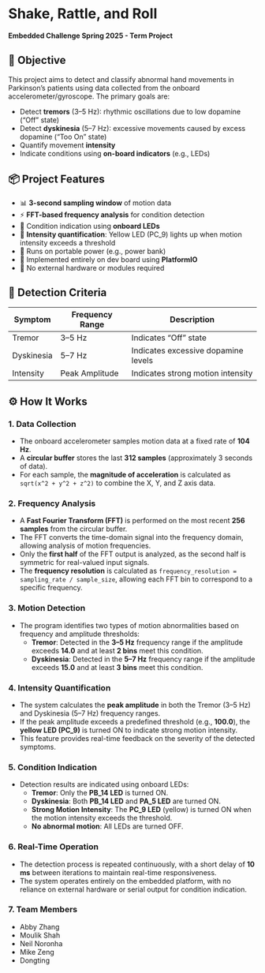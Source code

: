 # Shake, Rattle, and Roll  
**Embedded Challenge Spring 2025 - Term Project**

## 🧠 Objective
This project aims to detect and classify abnormal hand movements in Parkinson’s patients using data collected from the onboard accelerometer/gyroscope. The primary goals are:
- Detect **tremors** (3–5 Hz): rhythmic oscillations due to low dopamine (“Off” state)
- Detect **dyskinesia** (5–7 Hz): excessive movements caused by excess dopamine (“Too On” state)
- Quantify movement **intensity**
- Indicate conditions using **on-board indicators** (e.g., LEDs)

## 📦 Project Features
- 📊 **3-second sampling window** of motion data
- ⚡ **FFT-based frequency analysis** for condition detection
- 🔔 Condition indication using **onboard LEDs**
- 🌟 **Intensity quantification**: Yellow LED (PC_9) lights up when motion intensity exceeds a threshold
- 🔋 Runs on portable power (e.g., power bank)
- 🧩 Implemented entirely on dev board using **PlatformIO**
- 🚫 No external hardware or modules required

## 🧪 Detection Criteria
| Symptom      | Frequency Range | Description                         |
|--------------|-----------------|-------------------------------------|
| Tremor       | 3–5 Hz          | Indicates “Off” state               |
| Dyskinesia   | 5–7 Hz          | Indicates excessive dopamine levels |
| Intensity    | Peak Amplitude  | Indicates strong motion intensity   |

## ⚙️ How It Works

### 1. **Data Collection**
- The onboard accelerometer samples motion data at a fixed rate of **104 Hz**.
- A **circular buffer** stores the last **312 samples** (approximately 3 seconds of data).
- For each sample, the **magnitude of acceleration** is calculated as `sqrt(x^2 + y^2 + z^2)` to combine the X, Y, and Z axis data.

### 2. **Frequency Analysis**
- A **Fast Fourier Transform (FFT)** is performed on the most recent **256 samples** from the circular buffer.
- The FFT converts the time-domain signal into the frequency domain, allowing analysis of motion frequencies.
- Only the **first half** of the FFT output is analyzed, as the second half is symmetric for real-valued input signals.
- The **frequency resolution** is calculated as `frequency_resolution = sampling_rate / sample_size`, allowing each FFT bin to correspond to a specific frequency.

### 3. **Motion Detection**
- The program identifies two types of motion abnormalities based on frequency and amplitude thresholds:
  - **Tremor**: Detected in the **3–5 Hz** frequency range if the amplitude exceeds **14.0** and at least **2 bins** meet this condition.
  - **Dyskinesia**: Detected in the **5–7 Hz** frequency range if the amplitude exceeds **15.0** and at least **3 bins** meet this condition.

### 4. **Intensity Quantification**
- The system calculates the **peak amplitude** in both the Tremor (3–5 Hz) and Dyskinesia (5–7 Hz) frequency ranges.
- If the peak amplitude exceeds a predefined threshold (e.g., **100.0**), the **yellow LED (PC_9)** is turned ON to indicate strong motion intensity.
- This feature provides real-time feedback on the severity of the detected symptoms.

### 5. **Condition Indication**
- Detection results are indicated using onboard LEDs:
  - **Tremor**: Only the **PB_14 LED** is turned ON.
  - **Dyskinesia**: Both **PB_14 LED** and **PA_5 LED** are turned ON.
  - **Strong Motion Intensity**: The **PC_9 LED** (yellow) is turned ON when the motion intensity exceeds the threshold.
  - **No abnormal motion**: All LEDs are turned OFF.

### 6. **Real-Time Operation**
- The detection process is repeated continuously, with a short delay of **10 ms** between iterations to maintain real-time responsiveness.
- The system operates entirely on the embedded platform, with no reliance on external hardware or serial output for condition indication.

### 7. **Team Members**
- Abby Zhang
- Moulik Shah
- Neil Noronha
- Mike Zeng
- Dongting
